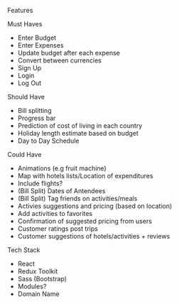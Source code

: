 Features

Must Haves

- Enter Budget
- Enter Expenses
- Update budget after each expense
- Convert between currencies
- Sign Up
- Login
- Log Out

Should Have

- Bill splitting
- Progress bar
- Prediction of cost of living in each country
- Holiday length estimate based on budget
- Day to Day Schedule

Could Have

- Animations (e.g fruit machine)
- Map with hotels lists/Location of expenditures
- Include flights?
- (Bill Split) Dates of Antendees
- (Bill Split) Tag friends on activities/meals
- Activies suggestions and pricing (based on location)
- Add activities to favorites
- Confirmation of suggested pricing from users
- Customer ratings post trips
- Customer suggestions of hotels/activities + reviews

Tech Stack

- React
- Redux Toolkit
- Sass (Bootstrap)
- Modules?
- Domain Name

